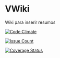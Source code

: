# VWiki

Wiki para inserir resumos

[![Code Climate](https://codeclimate.com/github/VWApplications/VWiki/badges/gpa.svg)](https://codeclimate.com/github/VWApplications/VWiki)

[![Issue Count](https://codeclimate.com/github/VWApplications/VWiki/badges/issue_count.svg)](https://codeclimate.com/github/VWApplications/VWiki)

[![Coverage Status](https://coveralls.io/repos/github/VWApplications/VWiki/badge.svg?branch=master)](https://coveralls.io/github/VWApplications/VWiki?branch=master)

